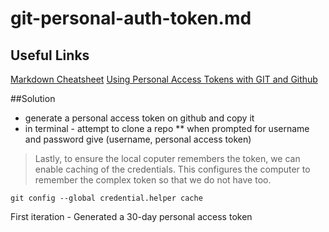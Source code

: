 # git-personal-auth-token.md
## Useful Links
[Markdown Cheatsheet](https://github.com/adam-p/markdown-here/wiki/Markdown-Cheatsheet)
[Using Personal Access Tokens with GIT and Github](https://www.edgoad.com/2021/02/using-personal-access-tokens-with-git-and-github.html)

##Solution

* generate a personal access token on github and copy it
* in terminal - attempt to clone a repo
** when prompted for username and password give (username, personal access token)

> Lastly, to ensure the local coputer remembers the token, we can enable caching of the credentials. This configures the computer to remember the complex token so that we do not have too.

```
git config --global credential.helper cache
```

First iteration - Generated a 30-day personal access token
